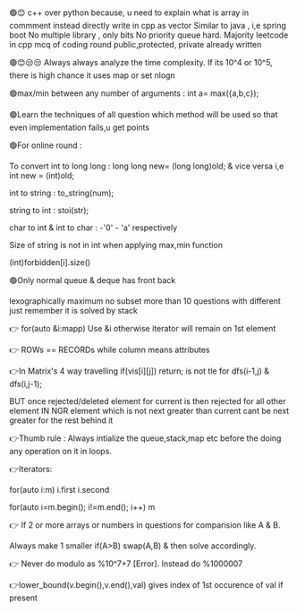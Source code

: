 🟢😊 c++ over python because, u need to explain what is array in commment instead directly write in cpp as vector
      Similar to java , i,e spring boot
      No multiple library , only bits 
      No priority queue hard. 
      Majority leetcode in cpp
      mcq of coding round
      public,protected, private already written 
      
🟢😊😒😒 Always always analyze the time complexity.
If its 10^4 or 10^5, there is high chance it uses map or set nlogn

🟢max/min between any number of arguments :  int a= max({a,b,c});

🟢Learn the techniques of all question which method will be used so that even implementation fails,u get points

🟢For online round :

To convert int to long long : long long new= (long long)old;  & vice versa i,e int new = (int)old;

int to string : to_string(num);

string to int : stoi(str);

char to int & int to char : -'0' - 'a' respectively

Size of string is not in int when applying max,min function

(int)forbidden[i].size()

🟢Only normal queue & deque has front back
  
lexographically maximum no subset more than 10 questions with different just remember it is solved by stack

👉 for(auto &i:mapp) Use &i otherwise iterator will remain on 1st element

👉 ROWs == RECORDs while column means attributes

👉In Matrix's 4 way travelling if(vis[i][j]) return; is not tle for dfs(i-1,j) & dfs(i,j-1);

BUT once rejected/deleted element for current is then rejected for all other element
IN NGR  element which is not next greater than current cant be next greater for the rest behind it

👉Thumb rule : Always intialize the queue,stack,map etc before the doing any operation on it in loops.

👉Iterators:

for(auto i:m) i.first i.second

for(auto i=m.begin(); i!=m.end(); i++) m

👉 If 2 or more arrays or numbers in questions for comparision like A & B.

Always make 1 smaller if(A>B) swap(A,B) & then solve accordingly.

👉 Never do modulo as %10^7+7 [Error]. Instead do %1000007

👉lower_bound(v.begin(),v.end(),val) gives index of 1st occurence of val if present
